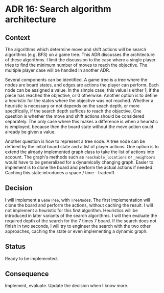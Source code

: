 # ADR 16: Search algorithm architecture

## Context
The algorithms which determine move and shift actions will be search algorithms (e.g. BFS) on a game tree. This ADR discusses the architecture of these algorithms. I limit the discussion to the case where a single player tries to find the minimum number of moves to reach the objective.
The multiple player case will be handled in another ADR.

Several components can be identified. A game tree is a tree where the nodes are board states, and edges are actions the player can perform.
Each node can be assigned a value. In the simple case, this value is either 1, if the piece has reached the objective, or 0 otherwise.
Another option is to define a heuristic for the states where the objective was not reached. 
Whether a heuristic is necessary or not depends on the seach depth, or more specifically, if the search depth suffices to reach the objective.
One question is whether the move and shift actions should be considered separately. The only case where this makes a difference is when a heuristic is employed, because then the board state without the move action could already be given a value.

Another question is how to represent a tree node. A tree node can be defined by the initial board state and a list of player actions.
One option is to extend the already implemented graph class to take the list of actions into account. The graph's methods such as `reachable_locations` or `_neighbors` would have to be generalized for a dynamically changing graph.
Easier to implement is to clone the board and perform the actual actions if needed. Caching this state introduces a space / time - tradeoff.
## Decision
I will implement a `GameTree`, with `TreeNode`s. The first implementation will clone the board and perform the actions, without caching the result.
I will not implement a heuristic for this first algorithm. Heuristics will be introduced in later variants of the search algorithms.
I will then evaluate the required depth of the search for the 7 times 7 board. If the search does not finish in two seconds, I will try to engineer the search with the two other approaches, caching the state or even implementing a dynamic graph.

## Status
Ready to be implemented.

## Consequence
Implement, evaluate.
Update the decision when I know more.






